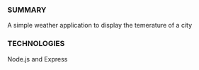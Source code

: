 ### SUMMARY
A simple weather application to display the temerature of a city

### TECHNOLOGIES
Node.js and Express

